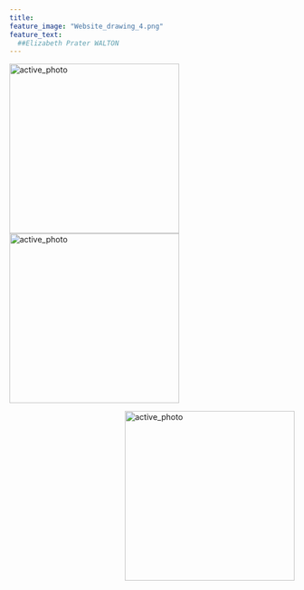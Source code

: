 ```yaml
---
title:  
feature_image: "Website_drawing_4.png"
feature_text: 
  ##Elizabeth Prater WALTON 
---
```


<a href="creation/2022/08/29/proj-grid/"><img src="../Grid_first_insta.jpg" alt="active_photo" style="float:left;width:300px;height:300px;vertical-align:top"></a>

<a href="research/2022/05/03/dance-style-transitions/"><img src="../P3_alignment.png" alt="active_photo" style="float:center;width:300px;height:300px;vertical-align:top"></a>

<a href="research/2021/04/16/reconciling/"><img src="../reconcile.png" alt="active_photo" style="float:right;width:300px;height:300px;vertical-align:top"></a>

